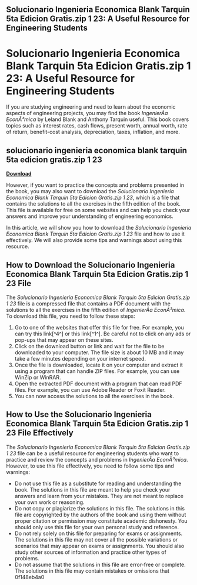 ## Solucionario Ingenieria Economica Blank Tarquin 5ta Edicion Gratis.zip 1 23: A Useful Resource for Engineering Students

  
# Solucionario Ingenieria Economica Blank Tarquin 5ta Edicion Gratis.zip 1 23: A Useful Resource for Engineering Students
 
If you are studying engineering and need to learn about the economic aspects of engineering projects, you may find the book *IngenierÃ­a EconÃ³mica* by Leland Blank and Anthony Tarquin useful. This book covers topics such as interest rates, cash flows, present worth, annual worth, rate of return, benefit-cost analysis, depreciation, taxes, inflation, and more.
 
## solucionario ingenieria economica blank tarquin 5ta edicion gratis.zip 1 23


[**Download**](https://www.google.com/url?q=https%3A%2F%2Furloso.com%2F2tLAPF&sa=D&sntz=1&usg=AOvVaw3YDCYkgD60kjy3mNmBmJ8S)

 
However, if you want to practice the concepts and problems presented in the book, you may also want to download the *Solucionario Ingenieria Economica Blank Tarquin 5ta Edicion Gratis.zip 1 23*, which is a file that contains the solutions to all the exercises in the fifth edition of the book. This file is available for free on some websites and can help you check your answers and improve your understanding of engineering economics.
 
In this article, we will show you how to download the *Solucionario Ingenieria Economica Blank Tarquin 5ta Edicion Gratis.zip 1 23* file and how to use it effectively. We will also provide some tips and warnings about using this resource.
 
## How to Download the Solucionario Ingenieria Economica Blank Tarquin 5ta Edicion Gratis.zip 1 23 File
 
The *Solucionario Ingenieria Economica Blank Tarquin 5ta Edicion Gratis.zip 1 23* file is a compressed file that contains a PDF document with the solutions to all the exercises in the fifth edition of *IngenierÃ­a EconÃ³mica*. To download this file, you need to follow these steps:
 
1. Go to one of the websites that offer this file for free. For example, you can try this link[^4^] or this link[^1^]. Be careful not to click on any ads or pop-ups that may appear on these sites.
2. Click on the download button or link and wait for the file to be downloaded to your computer. The file size is about 10 MB and it may take a few minutes depending on your internet speed.
3. Once the file is downloaded, locate it on your computer and extract it using a program that can handle ZIP files. For example, you can use WinZip or WinRAR.
4. Open the extracted PDF document with a program that can read PDF files. For example, you can use Adobe Reader or Foxit Reader.
5. You can now access the solutions to all the exercises in the book.

## How to Use the Solucionario Ingenieria Economica Blank Tarquin 5ta Edicion Gratis.zip 1 23 File Effectively
 
The *Solucionario Ingenieria Economica Blank Tarquin 5ta Edicion Gratis.zip 1 23* file can be a useful resource for engineering students who want to practice and review the concepts and problems in *IngenierÃ­a EconÃ³mica*. However, to use this file effectively, you need to follow some tips and warnings:

- Do not use this file as a substitute for reading and understanding the book. The solutions in this file are meant to help you check your answers and learn from your mistakes. They are not meant to replace your own work or reasoning.
- Do not copy or plagiarize the solutions in this file. The solutions in this file are copyrighted by the authors of the book and using them without proper citation or permission may constitute academic dishonesty. You should only use this file for your own personal study and reference.
- Do not rely solely on this file for preparing for exams or assignments. The solutions in this file may not cover all the possible variations or scenarios that may appear on exams or assignments. You should also study other sources of information and practice other types of problems.
- Do not assume that the solutions in this file are error-free or complete. The solutions in this file may contain mistakes or omissions that 0f148eb4a0
